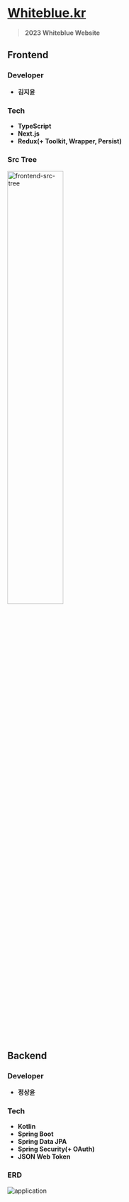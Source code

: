 # [Whiteblue.kr](http://whiteblue.kr)
> **2023 Whiteblue Website**

## Frontend
### Developer
* **김지윤**

### Tech
* **TypeScript**
* **Next.js**
* **Redux(+ Toolkit, Wrapper, Persist)**

### Src Tree
<img width="50%" alt="frontend-src-tree" src="https://user-images.githubusercontent.com/64190056/216847545-1ca56598-44a1-4020-9801-4e02c082ee41.png">

## Backend
### Developer
* **정상윤**

### Tech
* **Kotlin**
* **Spring Boot**
* **Spring Data JPA**
* **Spring Security(+ OAuth)**
* **JSON Web Token**

### ERD
![application](https://user-images.githubusercontent.com/82157140/218146777-b46fd26b-eef7-4eb9-8efa-3ae6d10ef868.png)
